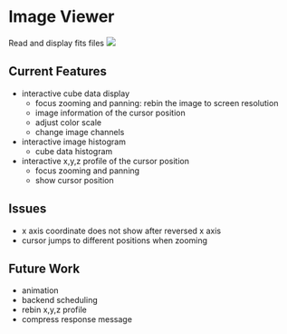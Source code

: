 # Image Viewer
Read and display fits files
![](https://i.imgur.com/xz9YjZ2.png)

## Current Features
* interactive cube data display
    * focus zooming and panning: rebin the image to screen resolution
    * image information of the cursor position
    * adjust color scale
    * change image channels
* interactive image histogram
    * cube data histogram
* interactive x,y,z profile of the cursor position
    * focus zooming and panning
    * show cursor position

## Issues
* x axis coordinate does not show after reversed x axis
* cursor jumps to different positions when zooming

## Future Work
* animation
* backend scheduling
* rebin x,y,z profile
* compress response message